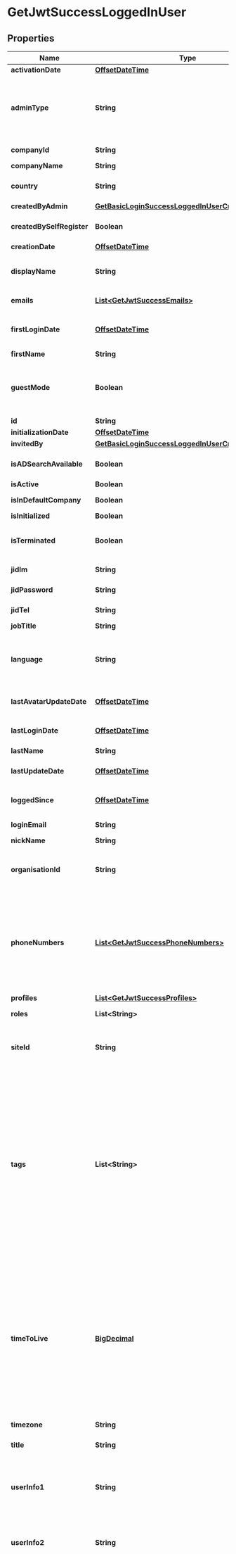 

# GetJwtSuccessLoggedInUser

## Properties

Name | Type | Description | Notes
------------ | ------------- | ------------- | -------------
**activationDate** | [**OffsetDateTime**](OffsetDateTime.md) | User activation date | 
**adminType** | **String** | In case of user&#39;s is &#39;admin&#39;, define the subtype (organisation_admin, company_admin, site_admin (default undefined) | 
**companyId** | **String** | User company unique identifier | 
**companyName** | **String** | User company name | 
**country** | **String** | User country (ISO 3166-1 alpha3 format) | 
**createdByAdmin** | [**GetBasicLoginSuccessLoggedInUserCreatedByAdmin**](GetBasicLoginSuccessLoggedInUserCreatedByAdmin.md) |  |  [optional]
**createdBySelfRegister** | **Boolean** | true if user has been created using self register | 
**creationDate** | [**OffsetDateTime**](OffsetDateTime.md) | User creation date | 
**displayName** | **String** | User display name (firstName + lastName concatenated on server side) | 
**emails** | [**List&lt;GetJwtSuccessEmails&gt;**](GetJwtSuccessEmails.md) | Array of user emails addresses objects | 
**firstLoginDate** | [**OffsetDateTime**](OffsetDateTime.md) | Date of first user login (only set the first time user logs in, null if user never logged in) | 
**firstName** | **String** | User first name | 
**guestMode** | **Boolean** | Indicated a user embedded in a chat or conference room, as guest, with limited rights until he finalizes his registration. | 
**id** | **String** | User unique identifier | 
**initializationDate** | [**OffsetDateTime**](OffsetDateTime.md) | User initialization date | 
**invitedBy** | [**GetBasicLoginSuccessLoggedInUserCreatedByAdmin**](GetBasicLoginSuccessLoggedInUserCreatedByAdmin.md) |  |  [optional]
**isADSearchAvailable** | **Boolean** | Is ActiveDirectory (Office365) search available for this user | 
**isActive** | **Boolean** | Is user active | 
**isInDefaultCompany** | **Boolean** | Is user in default company | 
**isInitialized** | **Boolean** | Is user initialized | 
**isTerminated** | **Boolean** | Indicates if the Rainbow account of this user has been deleted | 
**jidIm** | **String** | User Jabber IM identifier | 
**jidPassword** | **String** | User Jabber TEL identifier | 
**jidTel** | **String** | User Jabber TEL identifier | 
**jobTitle** | **String** | User job title |  [optional]
**language** | **String** | User language (ISO 639-1 code format, with possibility of regional variation. Ex: both &#39;en&#39; and &#39;en-US&#39; are supported) |  [optional]
**lastAvatarUpdateDate** | [**OffsetDateTime**](OffsetDateTime.md) | Date of last user avatar create/update, null if no avatar | 
**lastLoginDate** | [**OffsetDateTime**](OffsetDateTime.md) | Date of last user login (defined even if user is logged out) | 
**lastName** | **String** | User last name | 
**lastUpdateDate** | [**OffsetDateTime**](OffsetDateTime.md) | Date of last user update (whatever the field updated) | 
**loggedSince** | [**OffsetDateTime**](OffsetDateTime.md) | Date of last user login (null if user is logged out) | 
**loginEmail** | **String** | User email address (used for login) | 
**nickName** | **String** | User nickName |  [optional]
**organisationId** | **String** | In addition to User companyId, optional identifier to indicate the user belongs also to an organization | 
**phoneNumbers** | [**List&lt;GetJwtSuccessPhoneNumbers&gt;**](GetJwtSuccessPhoneNumbers.md) | Array of user phone numbers objects. &lt;br/&gt; Phone number objects can: &lt;ul&gt;     &lt;li&gt; be created by user (information filled by user),&lt;/li&gt;     &lt;li&gt; come from association with a system (pbx) device (association is done by admin).&lt;/li&gt; &lt;/ul&gt; | 
**profiles** | [**List&lt;GetJwtSuccessProfiles&gt;**](GetJwtSuccessProfiles.md) | User profile Objects. | 
**roles** | **List&lt;String&gt;** | List of user roles (Array of String) | 
**siteId** | **String** | In addition to User companyId, optional identifier to indicate the user belongs also to a site | 
**tags** | **List&lt;String&gt;** | An Array of free tags associated to the user. &lt;br/&gt; A maximum of 5 tags is allowed, each tag can have a maximum length of 64 characters. &lt;br/&gt; &#x60;tags&#x60; can only be set by users who have administrator rights on the user. The user can&#39;t modify the tags. &lt;br/&gt; The tags are visible by the user and all users belonging to his organisation/company, and can be used with the search API to search the user based on his tags. |  [optional]
**timeToLive** | [**BigDecimal**](BigDecimal.md) | Duration in second to wait before automatically starting a user deletion from the creation date. &lt;br/&gt; Once the timeToLive has been reached, the user won&#39;t be usable to use APIs anymore (error 401523). His account may then be deleted from the database at any moment. &lt;br/&gt; Value -1 means timeToLive is disable (i.e. user account will not expire). |  [optional]
**timezone** | **String** | User timezone name |  [optional]
**title** | **String** | User title (honorifics title, like Mr, Mrs, Sir, Lord, Lady, Dr, Prof,...) |  [optional]
**userInfo1** | **String** | Free field that admin can use to link their users to their IS/IT tools / to perform analytics (this field is output in the CDR file) |  [optional]
**userInfo2** | **String** | 2nd Free field that admin can use to link their users to their IS/IT tools / to perform analytics (this field is output in the CDR file) |  [optional]
**visibility** | [**VisibilityEnum**](#VisibilityEnum) | User visibility &lt;/br&gt; Define if the user can be searched by users being in other companies and if the user can search users being in other companies. &lt;br/&gt; Visibility can be: - &#x60;same_than_company&#x60;: The same visibility than the user&#39;s company&#39;s is applied to the user. When this user visibility is used, if the visibility of the company is changed the user&#39;s visibility will use this company new visibility. - &#x60;public&#x60;: User can be searched by external users / can search external users. User can invite external users / can be invited by external users - &#x60;private&#x60;: User **can&#39;t** be searched by external users / can search external users. User can invite external users / can be invited by external users - &#x60;closed&#x60;: User **can&#39;t** be searched by external users / **can&#39;t** search external users. User can invite external users / can be invited by external users - &#x60;isolated&#x60;: User **can&#39;t** be searched by external users / **can&#39;t** search external users. User **can&#39;t** invite external users / **can&#39;t** be invited by external users - &#x60;none&#x60;:  Default value reserved for guest. User **can&#39;t** be searched by **any users** (even within the same company) / can search external users. User can invite external users / can be invited by external users  External users mean public user not being in user&#39;s company nor user&#39;s organisation nor a company visible by user&#39;s company. | 



## Enum: VisibilityEnum

Name | Value
---- | -----
SAME_THAN_COMPANY | &quot;same_than_company&quot;
PUBLIC | &quot;public&quot;
PRIVATE | &quot;private&quot;
CLOSED | &quot;closed&quot;
ISOLATED | &quot;isolated&quot;
NONE | &quot;none&quot;



